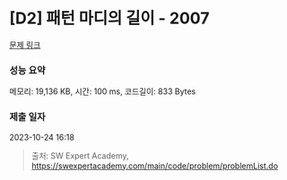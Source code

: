 # [D2] 패턴 마디의 길이 - 2007 

[문제 링크](https://swexpertacademy.com/main/code/problem/problemDetail.do?contestProbId=AV5P1kNKAl8DFAUq) 

### 성능 요약

메모리: 19,136 KB, 시간: 100 ms, 코드길이: 833 Bytes

### 제출 일자

2023-10-24 16:18



> 출처: SW Expert Academy, https://swexpertacademy.com/main/code/problem/problemList.do